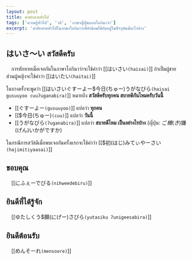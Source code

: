```yaml
---
layout: post
title: คำทักทายทั่วไป
tags: ['ความรู้ทั่วไป', 'วลี', 'ภาษาญี่ปุ่นแบบโอกินาว่า']
excerpt: 'คำทักทายทั่วไปในภาษาโอกินาว่าที่ยังนิยมใช้กันอยู่ในปัจจุบันมีอะไรบ้าง'
---
```


## はいさ～い สวัสดีครับ
　การทักทายเมื่อเจอกันในภาษาโอกินาว่าจะใช้คำว่า [[はいさい`(haisai)`]] ถ้าเป็นผู้ชาย<br>
ส่วนผู้หญิงจะใช้คำว่า [[はいたい`(haitai)`]]<br>

ในบางครั้งจะพูดว่า [[はいさいぐすーよー$今日(ちゅー)うがなびら`(haisai gusuuyoo cuuʔuganabira)`]]
หมายถึง **สวัสดีครับทุกคน สบายดีกันไหมครับวันนี้**<br>
- [[ぐすーよー`(gusuuyoo)`]] แปลว่า **ทุกคน**
- [[$今日(ちゅー)`(cuu)`]] แปลว่า **วันนี้**
- [[うがなびら`(ʔuganabira)`]] แปลว่า **สบายดีไหม เป็นอย่างไรบ้าง** (ญี่ปุ่น: ご$機(き)$嫌(げん)いかがですか)

ในกรณีการสวัสดีเมื่อพบเจอกันครั้งแรกจะใช้คำว่า [[$初(はじ)みてぃやーさい`(hajimitiyaasai)`]]

## ขอบคุณ
　[[にふぇーでびる`(nihweedebiru)`]]

## ยินดีที่ได้รู้จัก
　[[ゆたしくう$願(にげー)さびら`(yutasiku ʔunigeesabira)`]]

## ยินดีต้อนรับ
　[[めんそーれ`(mensoore)`]]
